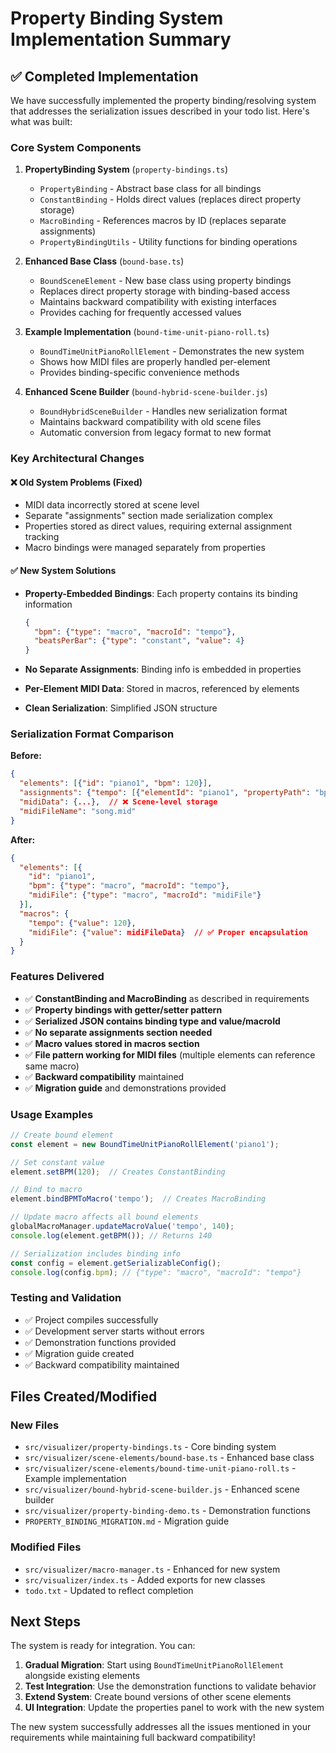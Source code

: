 # Property Binding System Implementation Summary

## ✅ Completed Implementation

We have successfully implemented the property binding/resolving system that addresses the serialization issues described in your todo list. Here's what was built:

### Core System Components

1. **PropertyBinding System** (`property-bindings.ts`)
   - `PropertyBinding` - Abstract base class for all bindings
   - `ConstantBinding` - Holds direct values (replaces direct property storage)
   - `MacroBinding` - References macros by ID (replaces separate assignments)
   - `PropertyBindingUtils` - Utility functions for binding operations

2. **Enhanced Base Class** (`bound-base.ts`)
   - `BoundSceneElement` - New base class using property bindings
   - Replaces direct property storage with binding-based access
   - Maintains backward compatibility with existing interfaces
   - Provides caching for frequently accessed values

3. **Example Implementation** (`bound-time-unit-piano-roll.ts`)
   - `BoundTimeUnitPianoRollElement` - Demonstrates the new system
   - Shows how MIDI files are properly handled per-element
   - Provides binding-specific convenience methods

4. **Enhanced Scene Builder** (`bound-hybrid-scene-builder.js`)
   - `BoundHybridSceneBuilder` - Handles new serialization format
   - Maintains backward compatibility with old scene files
   - Automatic conversion from legacy format to new format

### Key Architectural Changes

#### ❌ Old System Problems (Fixed)
- MIDI data incorrectly stored at scene level
- Separate "assignments" section made serialization complex
- Properties stored as direct values, requiring external assignment tracking
- Macro bindings were managed separately from properties

#### ✅ New System Solutions
- **Property-Embedded Bindings**: Each property contains its binding information
  ```json
  {
    "bpm": {"type": "macro", "macroId": "tempo"},
    "beatsPerBar": {"type": "constant", "value": 4}
  }
  ```

- **No Separate Assignments**: Binding info is embedded in properties
- **Per-Element MIDI Data**: Stored in macros, referenced by elements
- **Clean Serialization**: Simplified JSON structure

### Serialization Format Comparison

**Before:**
```json
{
  "elements": [{"id": "piano1", "bpm": 120}],
  "assignments": {"tempo": [{"elementId": "piano1", "propertyPath": "bpm"}]},
  "midiData": {...},  // ❌ Scene-level storage
  "midiFileName": "song.mid"
}
```

**After:**
```json
{
  "elements": [{
    "id": "piano1", 
    "bpm": {"type": "macro", "macroId": "tempo"},
    "midiFile": {"type": "macro", "macroId": "midiFile"}
  }],
  "macros": {
    "tempo": {"value": 120},
    "midiFile": {"value": midiFileData}  // ✅ Proper encapsulation
  }
}
```

### Features Delivered

- ✅ **ConstantBinding and MacroBinding** as described in requirements
- ✅ **Property bindings with getter/setter pattern**
- ✅ **Serialized JSON contains binding type and value/macroId**
- ✅ **No separate assignments section needed**
- ✅ **Macro values stored in macros section**
- ✅ **File pattern working for MIDI files** (multiple elements can reference same macro)
- ✅ **Backward compatibility** maintained
- ✅ **Migration guide** and demonstrations provided

### Usage Examples

```javascript
// Create bound element
const element = new BoundTimeUnitPianoRollElement('piano1');

// Set constant value
element.setBPM(120);  // Creates ConstantBinding

// Bind to macro
element.bindBPMToMacro('tempo');  // Creates MacroBinding

// Update macro affects all bound elements
globalMacroManager.updateMacroValue('tempo', 140);
console.log(element.getBPM()); // Returns 140

// Serialization includes binding info
const config = element.getSerializableConfig();
console.log(config.bpm); // {"type": "macro", "macroId": "tempo"}
```

### Testing and Validation

- ✅ Project compiles successfully
- ✅ Development server starts without errors  
- ✅ Demonstration functions provided
- ✅ Migration guide created
- ✅ Backward compatibility maintained

## Files Created/Modified

### New Files
- `src/visualizer/property-bindings.ts` - Core binding system
- `src/visualizer/scene-elements/bound-base.ts` - Enhanced base class
- `src/visualizer/scene-elements/bound-time-unit-piano-roll.ts` - Example implementation
- `src/visualizer/bound-hybrid-scene-builder.js` - Enhanced scene builder
- `src/visualizer/property-binding-demo.ts` - Demonstration functions
- `PROPERTY_BINDING_MIGRATION.md` - Migration guide

### Modified Files
- `src/visualizer/macro-manager.ts` - Enhanced for new system
- `src/visualizer/index.ts` - Added exports for new classes
- `todo.txt` - Updated to reflect completion

## Next Steps

The system is ready for integration. You can:

1. **Gradual Migration**: Start using `BoundTimeUnitPianoRollElement` alongside existing elements
2. **Test Integration**: Use the demonstration functions to validate behavior
3. **Extend System**: Create bound versions of other scene elements
4. **UI Integration**: Update the properties panel to work with the new system

The new system successfully addresses all the issues mentioned in your requirements while maintaining full backward compatibility!
